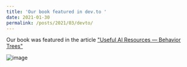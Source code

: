 ```yaml
---
title: 'Our book featured in dev.to '
date: 2021-01-30
permalink: /posts/2021/03/devto/
---
```


Our book was featured in the article ["Useful AI Resources — Behavior Trees"](https://dev.to/bejan512/useful-ai-resources-behavior-trees-678)

![image](https://user-images.githubusercontent.com/8132627/106770529-5e3d1900-663e-11eb-8900-dfedb460032c.png)
